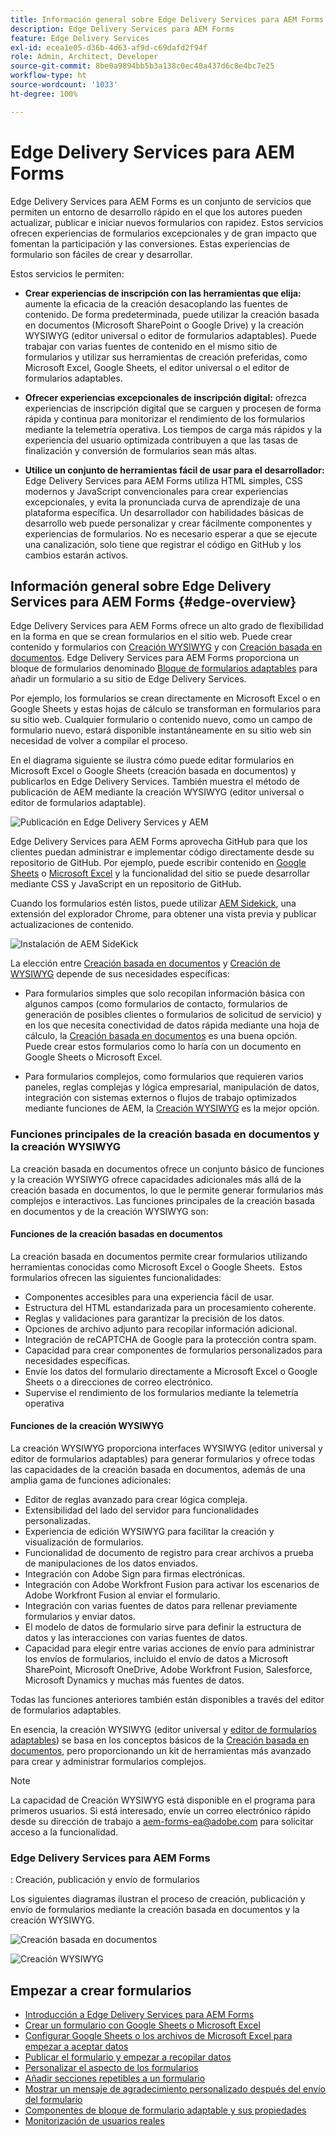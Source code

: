 ```yaml
---
title: Información general sobre Edge Delivery Services para AEM Forms
description: Edge Delivery Services para AEM Forms
feature: Edge Delivery Services
exl-id: ecea1e05-d36b-4d63-af9d-c69dafd2f94f
role: Admin, Architect, Developer
source-git-commit: 8be0a9894bb5b3a138c0ec40a437d6c8e4bc7e25
workflow-type: ht
source-wordcount: '1033'
ht-degree: 100%

---
```


# Edge Delivery Services para AEM Forms


Edge Delivery Services para AEM Forms es un conjunto de servicios que permiten un entorno de desarrollo rápido en el que los autores pueden actualizar, publicar e iniciar nuevos formularios con rapidez. Estos servicios ofrecen experiencias de formularios excepcionales y de gran impacto que fomentan la participación y las conversiones. Estas experiencias de formulario son fáciles de crear y desarrollar.

Estos servicios le permiten:

* **Crear experiencias de inscripción con las herramientas que elija:** aumente la eficacia de la creación desacoplando las fuentes de contenido. De forma predeterminada, puede utilizar la creación basada en documentos (Microsoft SharePoint o Google Drive) y la creación WYSIWYG (editor universal o editor de formularios adaptables). Puede trabajar con varias fuentes de contenido en el mismo sitio de formularios y utilizar sus herramientas de creación preferidas, como Microsoft Excel, Google Sheets, el editor universal o el editor de formularios adaptables.

* **Ofrecer experiencias excepcionales de inscripción digital:** ofrezca experiencias de inscripción digital que se carguen y procesen de forma rápida y continua para monitorizar el rendimiento de los formularios mediante la telemetría operativa. Los tiempos de carga más rápidos y la experiencia del usuario optimizada contribuyen a que las tasas de finalización y conversión de formularios sean más altas.

* **Utilice un conjunto de herramientas fácil de usar para el desarrollador:** Edge Delivery Services para AEM Forms 
utiliza HTML simples, CSS modernos y JavaScript convencionales para crear experiencias excepcionales, y evita la pronunciada curva de aprendizaje de una plataforma específica. Un desarrollador con habilidades básicas de desarrollo web puede personalizar y crear fácilmente componentes y experiencias de formularios. No es necesario esperar a que se ejecute una canalización, solo tiene que registrar el código en GitHub y los cambios estarán activos.

## Información general sobre Edge Delivery Services para AEM Forms {#edge-overview}

Edge Delivery Services para AEM Forms ofrece un alto grado de flexibilidad en la forma en que se crean formularios en el sitio web. Puede crear contenido y formularios con [Creación WYSIWYG](/help/forms/creating-adaptive-form-core-components.md) y con [Creación basada en documentos](/help/edge/docs/forms/create-forms.md). Edge Delivery Services para AEM Forms 
proporciona un bloque de formularios denominado [Bloque de formularios adaptables](/help/edge/docs/forms/create-forms.md) para añadir un formulario a su sitio de Edge Delivery Services.

Por ejemplo, los formularios se crean directamente en Microsoft Excel o en Google Sheets y estas hojas de cálculo se transforman en formularios para su sitio web. Cualquier formulario o contenido nuevo, como un campo de formulario nuevo, estará disponible instantáneamente en su sitio web sin necesidad de volver a compilar el proceso.

En el diagrama siguiente se ilustra cómo puede editar formularios en Microsoft Excel o Google Sheets (creación basada en documentos) y publicarlos en Edge Delivery Services. También muestra el método de publicación de AEM mediante la creación WYSIWYG (editor universal o editor de formularios adaptable).

![Publicación en Edge Delivery Services y AEM](/help/edge/docs/forms/assets/AEM-forms-with-EDS-publishing.png)

Edge Delivery Services para AEM Forms aprovecha GitHub para que los clientes puedan administrar e implementar código directamente desde su repositorio de GitHub. Por ejemplo, puede escribir contenido en [Google Sheets](/help/edge/docs/forms/create-forms.md) o [Microsoft Excel](/help/edge/docs/forms/create-forms.md) y la funcionalidad del sitio se puede desarrollar mediante CSS y JavaScript en un repositorio de GitHub. 

Cuando los formularios estén listos, puede utilizar [AEM Sidekick](/help/edge/docs/forms/tutorial.md#preview-and-publish-your-content), una extensión del explorador Chrome, para obtener una vista previa y publicar actualizaciones de contenido.

![Instalación de AEM SideKick](/help/edge/assets/aem-sidekick-preview-publish-forms.png)

La elección entre [Creación basada en documentos](#document-based-authoring-features) y [Creación de WYSIWYG](#wysiwyg-authoring-features) depende de sus necesidades específicas:

* Para formularios simples que solo recopilan información básica con algunos campos (como formularios de contacto, formularios de generación de posibles clientes o formularios de solicitud de servicio) y en los que necesita conectividad de datos rápida mediante una hoja de cálculo, la [Creación basada en documentos](#document-based-authoring-features) es una buena opción. Puede crear estos formularios como lo haría con un documento en Google Sheets o Microsoft Excel.

* Para formularios complejos, como formularios que requieren varios paneles, reglas complejas y lógica empresarial, manipulación de datos, integración con sistemas externos o flujos de trabajo optimizados mediante funciones de AEM, la [Creación WYSIWYG](#wysiwyg-authoring-features) es la mejor opción.


### Funciones principales de la creación basada en documentos y la creación WYSIWYG

La creación basada en documentos ofrece un conjunto básico de funciones y la creación WYSIWYG ofrece capacidades adicionales más allá de la creación basada en documentos, lo que le permite generar formularios más complejos e interactivos. Las funciones principales de la creación basada en documentos y de la creación WYSIWYG son:

#### Funciones de la creación basadas en documentos

La creación basada en documentos permite crear formularios utilizando herramientas conocidas como Microsoft Excel o Google Sheets.  Estos formularios ofrecen las siguientes funcionalidades:

* Componentes accesibles para una experiencia fácil de usar.
* Estructura del HTML estandarizada para un procesamiento coherente.
* Reglas y validaciones para garantizar la precisión de los datos.
* Opciones de archivo adjunto para recopilar información adicional.
* Integración de reCAPTCHA de Google para la protección contra spam.
* Capacidad para crear componentes de formularios personalizados para necesidades específicas.
* Envíe los datos del formulario directamente a Microsoft Excel o Google Sheets o a direcciones de correo electrónico.
* Supervise el rendimiento de los formularios mediante la telemetría operativa

#### Funciones de la creación WYSIWYG

La creación WYSIWYG proporciona interfaces WYSIWYG (editor universal y editor de formularios adaptables) para generar formularios y ofrece todas las capacidades de la creación basada en documentos, además de una amplia gama de funciones adicionales:

* Editor de reglas avanzado para crear lógica compleja.
* Extensibilidad del lado del servidor para funcionalidades personalizadas.
* Experiencia de edición WYSIWYG para facilitar la creación y visualización de formularios.
* Funcionalidad de documento de registro para crear archivos a prueba de manipulaciones de los datos enviados.
* Integración con Adobe Sign para firmas electrónicas.
* Integración con Adobe Workfront Fusion para activar los escenarios de Adobe Workfront Fusion al enviar el formulario.
* Integración con varias fuentes de datos para rellenar previamente formularios y enviar datos.
* El modelo de datos de formulario sirve para definir la estructura de datos y las interacciones con varias fuentes de datos.
* Capacidad para elegir entre varias acciones de envío para administrar los envíos de formularios, incluido el envío de datos a Microsoft SharePoint, Microsoft OneDrive, Adobe Workfront Fusion, Salesforce, Microsoft Dynamics y muchas más fuentes de datos.

Todas las funciones anteriores también están disponibles a través del editor de formularios adaptables.

En esencia, la creación WYSIWYG (editor universal y [editor de formularios adaptables](/help/forms/creating-adaptive-form-core-components.md)) se basa en los conceptos básicos de la [Creación basada en documentos](/help/edge/docs/forms/create-forms.md), pero proporcionando un kit de herramientas más avanzado para crear y administrar formularios complejos.

>[!NOTE]
>
>
> La capacidad de Creación WYSIWYG está disponible en el programa para primeros usuarios. Si está interesado, envíe un correo electrónico rápido desde su dirección de trabajo a aem-forms-ea@adobe.com para solicitar acceso a la funcionalidad.

### Edge Delivery Services para AEM Forms

: Creación, publicación y envío de formularios

Los siguientes diagramas ilustran el proceso de creación, publicación y envío de formularios mediante la creación basada en documentos y la creación WYSIWYG.

![Creación basada en documentos](/help/edge/assets/document-based-authoring-workflow.png)

![Creación WYSIWYG](/help/edge/assets/wysiwyg-authoring-workflow.png)

## Empezar a crear formularios

* [Introducción a Edge Delivery Services para AEM Forms](/help/edge/docs/forms/tutorial.md)
* [Crear un formulario con Google Sheets o Microsoft Excel](/help/edge/docs/forms/create-forms.md)
* [Configurar Google Sheets o los archivos de Microsoft Excel para empezar a aceptar datos](/help/edge/docs/forms/submit-forms.md)
* [Publicar el formulario y empezar a recopilar datos](/help/edge/docs/forms/publish-forms.md)
* [Personalizar el aspecto de los formularios](/help/edge/docs/forms/style-theme-forms.md)
* [Añadir secciones repetibles a un formulario](/help/edge/docs/forms/repeatable-forms.md)
* [Mostrar un mensaje de agradecimiento personalizado después del envío del formulario](/help/edge/docs/forms/thank-you-page-form.md)
* [Componentes de bloque de formulario adaptable y sus propiedades](/help/edge/docs/forms/form-components.md)
* [Monitorización de usuarios reales](https://www.aem.live/developer/rum#authentication)

<!-- 

## Start creating forms

<div>

  <style>
    .card-container {
        width: calc(33.33% - 10px);;
        margin: 5px;
        border: 1px solid #ccc;
        border-radius: 5px;
        padding: 5px;
        box-sizing: border-box;
        transition: background-color 0.3s ease; /* Adding transition effect */
    }
    .card-container:hover {
        background-color: #f0f0f0; /* Changing background color on hover */
    }
</style>

<div style="display: flex; flex-wrap: wrap; justify-content: space-between; margin: -5px;">
    <div class="card-container">
        <a href="/help/edge/docs/forms/create-forms.md">
            <img src="/help/edge/assets/smock_devices_18_n.svg" alt="Create a form using eds forms" style="border-radius: 5px;"> </b>
            <br><b style="margin-top: 5px;">Create a form using Google Sheets or Microsoft Excel</b>
        </a>
        <p>Create forms that load and render quickly and automatically reflows on mobile devices.</p>
    </div>
    <div class="card-container">
        <a href="/help/edge/docs/forms/create-forms.md#manually-configure-a-spreadsheet-to-accept-data">   
            <img src="/help/edge/assets/smock_platformdatamapping_18_n.svg" alt="Submit form" alt="Use Form Fragments in an EDS Form" style="border-radius: 5px;"> </b>
            <br><b style="margin-top: 5px;">Submit form to spreadsheet</b>
        </a>
        <p>Submit forms directly to your Microsoft Excel or Google Sheets.</p>
    </div>
     <div class="card-container">
        <a href="/help/edge/docs/forms/style-theme-forms.md">
            <img src="/help/edge/assets/smock_imageautomode_18_N.svg" alt="Apply styles or themes to an eds form" style="border-radius: 5px;"> </b>
            <br><b style="margin-top: 5px;">Customize a theme</b>
        </a>
        <p>Create a consistent brand image by applying the same theme across forms.</p>
    </div>
      <div class="card-container">
        <a href="/help/edge/docs/forms/validate-forms.md">
            <img src="/help/edge/assets/smock_condition_18_n.svg" alt="Add validations to form fields" style="border-radius: 5px;"> </b>
            <br><b style="margin-top: 5px;">Apply field validations</b>
        </a>
        <p>Reduce errors and frustration by checking form inputs for proper formatting.</p>
    </div> 
            <div class="card-container">
        <a href="/help/edge/docs/forms/rules-forms.md">
            <img src="/help/edge/assets/smock_documentfragment_18_n.svg" alt="Use rules to add dynamic behaviour to a form" style="border-radius: 5px;"> </b>
            <br><b style="margin-top: 5px;">Use rules to add dynamic behaviour to a form</b>
        </a>
        <p>Reuse preconfigured fragments across multiple forms.</p>
    </div>
    <div class="card-container">
        <a href="/help/edge/docs/forms/translate-forms.md">  
            <img src="/help/edge/assets/smock_abc_18_n.svg" alt="Translate an EDS Form" style="border-radius: 5px;"> </b>
            <br><b style="margin-top: 5px;">Translate a form</b>
        </a>
        <p>Extend the reach of your forms while keeping costs in check.</p>
    </div>
    <div class="card-container">
        <a href="/help/edge/docs/forms/repeatable-forms.md">  
            <img src="/help/edge/assets/smock_addto_18_n.svg" alt="Add repeatable sections to an EDS Form" style="border-radius: 5px;"> </b>
            <br><b style="margin-top: 5px;">Add repeatable sections</b>
        </a>
        <p>Effortlessly create and add repeatable sections to a form.</p>
    </div>
    <div class="card-container">
        <a href="/help/edge/docs/forms/custom-components-forms.md"> 
            <img src="/help/edge/assets/smock_userdeveloper_18_n.svg" alt="Create custom forms components using standard JavaScript and CSS"  style="border-radius: 5px;"> </b>
            <br><b style="margin-top: 5px;">Create custom components</b>
        </a>
        <p>Use standard JavaScript and CSS to create components and themes.</p>
    </div>
    <div class="card-container">
        <a href="/help/edge/docs/forms/recaptacha-forms.md">  
            <img src="/help//edge/assets/smock_keyclock_18_n.svg" alt="Use reCAPTCHA in an EDS Form" style="border-radius: 5px;"> </b>
            <br><b style="margin-top: 5px;">Use reCAPTCHA</b>
        </a>
        <p>Use OOTB reCAPTCHA integration for robust spam and bot protection.</p>
    </div>


</div>


</br>


-->